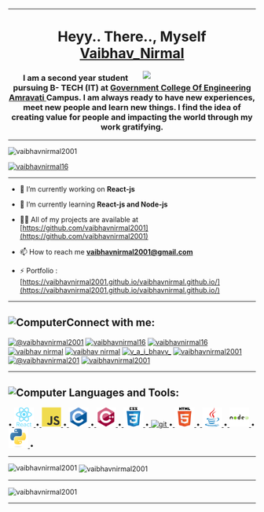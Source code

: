 <hr /><h1 align="center">Heyy.. There.., Myself <a href="https://vaibhavnirmal2001.github.io/vaibhavnirmal.github.io/">Vaibhav_Nirmal</a></h1>
<img align='right' src="https://media.giphy.com/media/M9gbBd9nbDrOTu1Mqx/giphy.gif" width="230">
<h3 align="center">I am a second year student pursuing B- TECH (IT) at <a href="https://gcoea.ac.in/">Government College Of Engineering Amravati </a> Campus. I am always ready to have new experiences, meet new people and learn new things. I find the idea of creating value for people and impacting the world through my work gratifying.</h3>
<hr />

<p align="left"> <img src="https://komarev.com/ghpvc/?username=vaibhavnirmal2001&label=Profile%20views&color=0e75b6&style=flat" alt="vaibhavnirmal2001" /> </p>

<p align="left"> <a href="https://twitter.com/vaibhavnirmal16" target="blank"><img src="https://img.shields.io/twitter/follow/vaibhavnirmal16?logo=twitter&style=for-the-badge" alt="vaibhavnirmal16" /></a> 
</p><hr />

- 🔭 I’m currently working on **React-js**

- 🌱 I’m currently learning **React-js and Node-js**

- 👨‍💻 All of my projects are available at [https://github.com/vaibhavnirmal2001](https://github.com/vaibhavnirmal2001)

- 📫 How to reach me **vaibhavnirmal2001@gmail.com**

- ⚡ Portfolio :  [https://vaibhavnirmal2001.github.io/vaibhavnirmal.github.io/](https://vaibhavnirmal2001.github.io/vaibhavnirmal.github.io/)

<hr />

<h2 align="left"><img alt="Computer" width="40px" src="https://www.flaticon.com/svg/static/icons/svg/3577/3577497.svg"/>Connect with me:</h2>

<p align="left">
<a href="https://codepen.io/@vaibhavnirmal2001" target="blank"><img align="center" src="https://cdn.jsdelivr.net/npm/simple-icons@3.0.1/icons/codepen.svg" alt="@vaibhavnirmal2001" height="30" width="40" /></a>
<a href="https://dev.to/vaibhavnirmal16" target="blank"><img align="center" src="https://cdn.jsdelivr.net/npm/simple-icons@3.0.1/icons/dev-dot-to.svg" alt="vaibhavnirmal16" height="30" width="40" /></a>
<a href="https://twitter.com/vaibhavnirmal16" target="blank"><img align="center" src="https://cdn.jsdelivr.net/npm/simple-icons@3.0.1/icons/twitter.svg" alt="vaibhavnirmal16" height="30" width="40" /></a>
<a href="https://www.linkedin.com/in/vaibhav-nirmal-749a76195/" target="blank"><img align="center" src="https://cdn.jsdelivr.net/npm/simple-icons@3.0.1/icons/linkedin.svg" alt="vaibhav nirmal" height="30" width="40" /></a>
<a href="https://www.facebook.com/vaibhav.nirmal.900" target="blank"><img align="center" src="https://cdn.jsdelivr.net/npm/simple-icons@3.0.1/icons/facebook.svg" alt="vaibhav nirmal" height="30" width="40" /></a>
<a href="https://instagram.com/v_a_i_bhavv_" target="blank"><img align="center" src="https://cdn.jsdelivr.net/npm/simple-icons@3.0.1/icons/instagram.svg" alt="v_a_i_bhavv_" height="30" width="40" /></a>
<a href="https://medium.com/vaibhavnirmal2001" target="blank"><img align="center" src="https://cdn.jsdelivr.net/npm/simple-icons@3.0.1/icons/medium.svg" alt="vaibhavnirmal2001" height="30" width="40" /></a>
<a href="https://www.hackerrank.com/@vaibhavnirmal201" target="blank"><img align="center" src="https://cdn.jsdelivr.net/npm/simple-icons@3.0.1/icons/hackerrank.svg" alt="@vaibhavnirmal201" height="30" width="40" /></a>
<a href="https://auth.geeksforgeeks.org/user/vaibhavnirmal2001" target="blank"><img align="center" src="https://cdn.jsdelivr.net/npm/simple-icons@3.0.1/icons/geeksforgeeks.svg" alt="vaibhavnirmal2001" height="30" width="40" /></a>
</p>
<hr />
<h2 align="left"><img alt="Computer" width="40px" src="https://www.flaticon.com/svg/static/icons/svg/3577/3577497.svg"/>
Languages and Tools:</h2>

<p align="left"> •<a href="https://reactjs.org/" target="_blank"> <img src="https://raw.githubusercontent.com/devicons/devicon/master/icons/react/react-original-wordmark.svg" alt="react" width="40" height="40"/> </a> •<a href="https://developer.mozilla.org/en-US/docs/Web/JavaScript" target="_blank"> <img src="https://raw.githubusercontent.com/devicons/devicon/master/icons/javascript/javascript-original.svg" alt="javascript" width="40" height="40"/> </a>
 •<a href="https://www.cprogramming.com/" target="_blank"> <img src="https://raw.githubusercontent.com/devicons/devicon/master/icons/c/c-original.svg" alt="c" width="40" height="40"/> </a>•<a href="https://www.w3schools.com/cpp/" target="_blank"> <img src="https://raw.githubusercontent.com/devicons/devicon/master/icons/cplusplus/cplusplus-original.svg" alt="cplusplus" width="40" height="40"/>
</a> •<a href="https://www.w3schools.com/css/" target="_blank"> <img src="https://raw.githubusercontent.com/devicons/devicon/master/icons/css3/css3-original-wordmark.svg" alt="css3" width="40" height="40"/> </a> •<a href="https://git-scm.com/" target="_blank"> <img src="https://www.vectorlogo.zone/logos/git-scm/git-scm-icon.svg" alt="git" width="40" height="40"/> </a> •<a href="https://www.w3.org/html/" target="_blank"> <img src="https://raw.githubusercontent.com/devicons/devicon/master/icons/html5/html5-original-wordmark.svg" alt="html5" width="40" height="40"/> </a>•<a href="https://www.java.com" target="_blank"> <img src="https://raw.githubusercontent.com/devicons/devicon/master/icons/java/java-original.svg" alt="java" width="40" height="40"/> </a>•<a href="https://nodejs.org" target="_blank"> <img src="https://raw.githubusercontent.com/devicons/devicon/master/icons/nodejs/nodejs-original-wordmark.svg" alt="nodejs" width="40" height="40"/> </a>•<a href="https://www.python.org" target="_blank"> <img src="https://raw.githubusercontent.com/devicons/devicon/master/icons/python/python-original.svg" alt="python" width="40" height="40"/> </a>• </p>
<hr />
<p><img align="left" src="https://github-readme-stats.vercel.app/api/top-langs?username=vaibhavnirmal2001&show_icons=true&locale=en&layout=compact" alt="vaibhavnirmal2001" /></p>

<p>&nbsp;<img align="center" src="https://github-readme-stats.vercel.app/api?username=vaibhavnirmal2001&show_icons=true&locale=en" alt="vaibhavnirmal2001" /></p>

<hr /><p><img align="center" src="https://github-readme-streak-stats.herokuapp.com/?user=vaibhavnirmal2001&" alt="vaibhavnirmal2001" /></p>
<hr />



